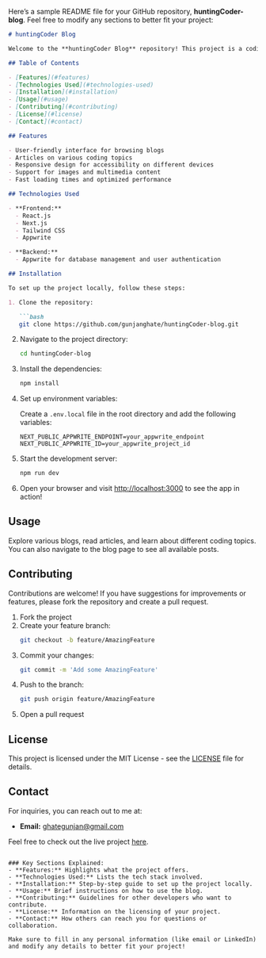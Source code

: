 Here’s a sample README file for your GitHub repository, **huntingCoder-blog**. Feel free to modify any sections to better fit your project:

```markdown
# huntingCoder Blog

Welcome to the **huntingCoder Blog** repository! This project is a coding blog platform where users can explore insightful articles on coding challenges, debugging tips, and more. Whether you’re a beginner or an experienced developer, our content is designed to enhance your problem-solving skills.

## Table of Contents

- [Features](#features)
- [Technologies Used](#technologies-used)
- [Installation](#installation)
- [Usage](#usage)
- [Contributing](#contributing)
- [License](#license)
- [Contact](#contact)

## Features

- User-friendly interface for browsing blogs
- Articles on various coding topics
- Responsive design for accessibility on different devices
- Support for images and multimedia content
- Fast loading times and optimized performance

## Technologies Used

- **Frontend:** 
  - React.js
  - Next.js
  - Tailwind CSS
  - Appwrite

- **Backend:**
  - Appwrite for database management and user authentication

## Installation

To set up the project locally, follow these steps:

1. Clone the repository:

   ```bash
   git clone https://github.com/gunjanghate/huntingCoder-blog.git
   ```

2. Navigate to the project directory:

   ```bash
   cd huntingCoder-blog
   ```

3. Install the dependencies:

   ```bash
   npm install
   ```

4. Set up environment variables:

   Create a `.env.local` file in the root directory and add the following variables:

   ```
   NEXT_PUBLIC_APPWRITE_ENDPOINT=your_appwrite_endpoint
   NEXT_PUBLIC_APPWRITE_ID=your_appwrite_project_id
   ```

5. Start the development server:

   ```bash
   npm run dev
   ```

6. Open your browser and visit [http://localhost:3000](http://localhost:3000) to see the app in action!

## Usage

Explore various blogs, read articles, and learn about different coding topics. You can also navigate to the blog page to see all available posts.

## Contributing

Contributions are welcome! If you have suggestions for improvements or features, please fork the repository and create a pull request. 

1. Fork the project
2. Create your feature branch:
   ```bash
   git checkout -b feature/AmazingFeature
   ```
3. Commit your changes:
   ```bash
   git commit -m 'Add some AmazingFeature'
   ```
4. Push to the branch:
   ```bash
   git push origin feature/AmazingFeature
   ```
5. Open a pull request

## License

This project is licensed under the MIT License - see the [LICENSE](LICENSE) file for details.

## Contact

For inquiries, you can reach out to me at:

- **Email:** ghategunjan@gmail.com

Feel free to check out the live project [here](https://hunting-coder-blog-ecru.vercel.app/).

```

### Key Sections Explained:
- **Features:** Highlights what the project offers.
- **Technologies Used:** Lists the tech stack involved.
- **Installation:** Step-by-step guide to set up the project locally.
- **Usage:** Brief instructions on how to use the blog.
- **Contributing:** Guidelines for other developers who want to contribute.
- **License:** Information on the licensing of your project.
- **Contact:** How others can reach you for questions or collaboration.

Make sure to fill in any personal information (like email or LinkedIn) and modify any details to better fit your project!
